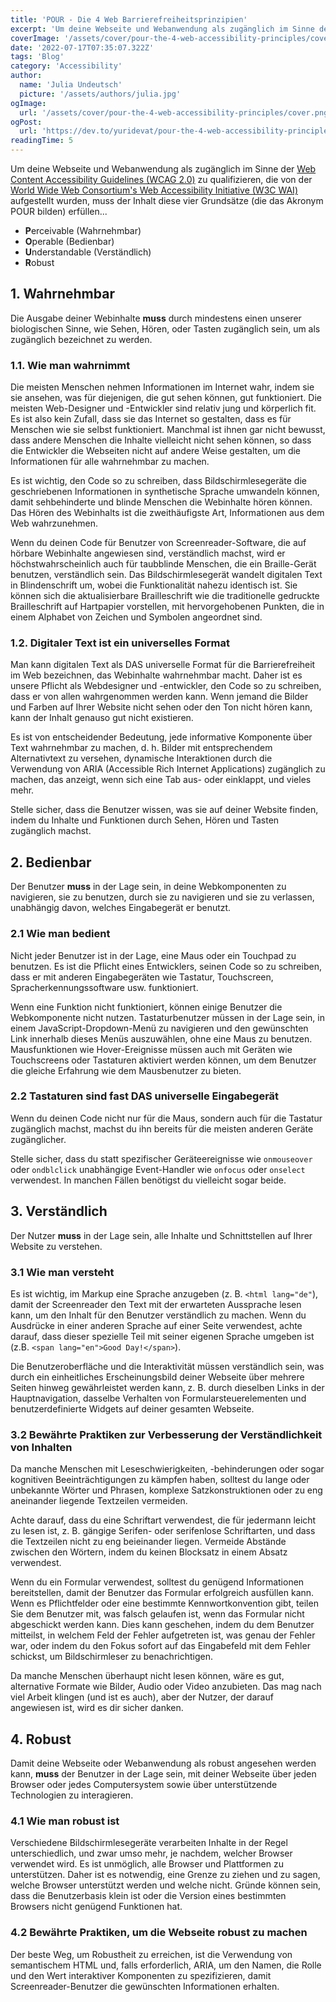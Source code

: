 ```yaml
---
title: 'POUR - Die 4 Web Barrierefreiheitsprinzipien'
excerpt: 'Um deine Webseite und Webanwendung als zugänglich im Sinne der Zugänglichkeitsrichtlinien für Webinhalte (WCAG 2.0) zu qualifizieren, die von der Web Accessibility Initiative (W3C WAI) des World Wide Web Consortiums aufgestellt wurden, muss der Inhalt diese vier Grundsätze (die das Akronym POUR bilden) erfüllen ...'
coverImage: '/assets/cover/pour-the-4-web-accessibility-principles/cover.png'
date: '2022-07-17T07:35:07.322Z'
tags: 'Blog'
category: 'Accessibility'
author:
  name: 'Julia Undeutsch'
  picture: '/assets/authors/julia.jpg'
ogImage:
  url: '/assets/cover/pour-the-4-web-accessibility-principles/cover.png'
ogPost:
  url: 'https://dev.to/yuridevat/pour-the-4-web-accessibility-principles-edp'
readingTime: 5
---
```


Um deine Webseite und Webanwendung als zugänglich im Sinne der [Web Content Accessibility Guidelines (WCAG 2.0)](https://www.w3.org/TR/WCAG20/) zu qualifizieren, die von der [World Wide Web Consortium's Web Accessibility Initiative (W3C WAI)](https://www.w3.org/WAI/) aufgestellt wurden, muss der Inhalt diese vier Grundsätze (die das Akronym POUR bilden) erfüllen...

- **P**erceivable (Wahrnehmbar)
- **O**perable (Bedienbar)
- **U**nderstandable (Verständlich)
- **R**obust

## 1. Wahrnehmbar

Die Ausgabe deiner Webinhalte **muss** durch mindestens einen unserer biologischen Sinne, wie Sehen, Hören, oder Tasten zugänglich sein, um als zugänglich bezeichnet zu werden.

### 1.1. Wie man wahrnimmt

Die meisten Menschen nehmen Informationen im Internet wahr, indem sie sie ansehen, was für diejenigen, die gut sehen können, gut funktioniert. Die meisten Web-Designer und -Entwickler sind relativ jung und körperlich fit. Es ist also kein Zufall, dass sie das Internet so gestalten, dass es für Menschen wie sie selbst funktioniert. Manchmal ist ihnen gar nicht bewusst, dass andere Menschen die Inhalte vielleicht nicht sehen können, so dass die Entwickler die Webseiten nicht auf andere Weise gestalten, um die Informationen für alle wahrnehmbar zu machen.

Es ist wichtig, den Code so zu schreiben, dass Bildschirmlesegeräte die geschriebenen Informationen in synthetische Sprache umwandeln können, damit sehbehinderte und blinde Menschen die Webinhalte hören können. Das Hören des Webinhalts ist die zweithäufigste Art, Informationen aus dem Web wahrzunehmen.

Wenn du deinen Code für Benutzer von Screenreader-Software, die auf hörbare Webinhalte angewiesen sind, verständlich machst, wird er höchstwahrscheinlich auch für taubblinde Menschen, die ein Braille-Gerät benutzen, verständlich sein. Das Bildschirmlesegerät wandelt digitalen Text in Blindenschrift um, wobei die Funktionalität nahezu identisch ist. Sie können sich die aktualisierbare Brailleschrift wie die traditionelle gedruckte Brailleschrift auf Hartpapier vorstellen, mit hervorgehobenen Punkten, die in einem Alphabet von Zeichen und Symbolen angeordnet sind.

### 1.2. Digitaler Text ist ein universelles Format

Man kann digitalen Text als DAS universelle Format für die Barrierefreiheit im Web bezeichnen, das Webinhalte wahrnehmbar macht. Daher ist es unsere Pflicht als Webdesigner und -entwickler, den Code so zu schreiben, dass er von allen wahrgenommen werden kann. Wenn jemand die Bilder und Farben auf Ihrer Website nicht sehen oder den Ton nicht hören kann, kann der Inhalt genauso gut nicht existieren.

Es ist von entscheidender Bedeutung, jede informative Komponente über Text wahrnehmbar zu machen, d. h. Bilder mit entsprechendem Alternativtext zu versehen, dynamische Interaktionen durch die Verwendung von ARIA (Accessible Rich Internet Applications) zugänglich zu machen, das anzeigt, wenn sich eine Tab aus- oder einklappt, und vieles mehr.

Stelle sicher, dass die Benutzer wissen, was sie auf deiner Website finden, indem du Inhalte und Funktionen durch Sehen, Hören und Tasten zugänglich machst.

## 2. Bedienbar

Der Benutzer **muss** in der Lage sein, in deine Webkomponenten zu navigieren, sie zu benutzen, durch sie zu navigieren und sie zu verlassen, unabhängig davon, welches Eingabegerät er benutzt.

### 2.1 Wie man bedient

Nicht jeder Benutzer ist in der Lage, eine Maus oder ein Touchpad zu benutzen. Es ist die Pflicht eines Entwicklers, seinen Code so zu schreiben, dass er mit anderen Eingabegeräten wie Tastatur, Touchscreen, Spracherkennungssoftware usw. funktioniert.

Wenn eine Funktion nicht funktioniert, können einige Benutzer die Webkomponente nicht nutzen. Tastaturbenutzer müssen in der Lage sein, in einem JavaScript-Dropdown-Menü zu navigieren und den gewünschten Link innerhalb dieses Menüs auszuwählen, ohne eine Maus zu benutzen. Mausfunktionen wie Hover-Ereignisse müssen auch mit Geräten wie Touchscreens oder Tastaturen aktiviert werden können, um dem Benutzer die gleiche Erfahrung wie dem Mausbenutzer zu bieten.

### 2.2 Tastaturen sind fast DAS universelle Eingabegerät

Wenn du deinen Code nicht nur für die Maus, sondern auch für die Tastatur zugänglich machst, machst du ihn bereits für die meisten anderen Geräte zugänglicher.

Stelle sicher, dass du statt spezifischer Geräteereignisse wie `onmouseover` oder `ondblclick` unabhängige Event-Handler wie `onfocus` oder `onselect` verwendest. In manchen Fällen benötigst du vielleicht sogar beide.

## 3. Verständlich

Der Nutzer **muss** in der Lage sein, alle Inhalte und Schnittstellen auf Ihrer Website zu verstehen.

### 3.1 Wie man versteht

Es ist wichtig, im Markup eine Sprache anzugeben (z. B. `<html lang="de"`), damit der Screenreader den Text mit der erwarteten Aussprache lesen kann, um den Inhalt für den Benutzer verständlich zu machen. Wenn du Ausdrücke in einer anderen Sprache auf einer Seite verwendest, achte darauf, dass dieser spezielle Teil mit seiner eigenen Sprache umgeben ist (z.B. `<span lang="en">Good Day!</span>`).

Die Benutzeroberfläche und die Interaktivität müssen verständlich sein, was durch ein einheitliches Erscheinungsbild deiner Webseite über mehrere Seiten hinweg gewährleistet werden kann, z. B. durch dieselben Links in der Hauptnavigation, dasselbe Verhalten von Formularsteuerelementen und benutzerdefinierte Widgets auf deiner gesamten Webseite.

### 3.2 Bewährte Praktiken zur Verbesserung der Verständlichkeit von Inhalten

Da manche Menschen mit Leseschwierigkeiten, -behinderungen oder sogar kognitiven Beeinträchtigungen zu kämpfen haben, solltest du lange oder unbekannte Wörter und Phrasen, komplexe Satzkonstruktionen oder zu eng aneinander liegende Textzeilen vermeiden.

Achte darauf, dass du eine Schriftart verwendest, die für jedermann leicht zu lesen ist, z. B. gängige Serifen- oder serifenlose Schriftarten, und dass die Textzeilen nicht zu eng beieinander liegen. Vermeide Abstände zwischen den Wörtern, indem du keinen Blocksatz in einem Absatz verwendest.

Wenn du ein Formular verwendest, solltest du genügend Informationen bereitstellen, damit der Benutzer das Formular erfolgreich ausfüllen kann. Wenn es Pflichtfelder oder eine bestimmte Kennwortkonvention gibt, teilen Sie dem Benutzer mit, was falsch gelaufen ist, wenn das Formular nicht abgeschickt werden kann. Dies kann geschehen, indem du dem Benutzer mitteilst, in welchem Feld der Fehler aufgetreten ist, was genau der Fehler war, oder indem du den Fokus sofort auf das Eingabefeld mit dem Fehler schickst, um Bildschirmleser zu benachrichtigen.

Da manche Menschen überhaupt nicht lesen können, wäre es gut, alternative Formate wie Bilder, Audio oder Video anzubieten. Das mag nach viel Arbeit klingen (und ist es auch), aber der Nutzer, der darauf angewiesen ist, wird es dir sicher danken.

## 4. Robust

Damit deine Webseite oder Webanwendung als robust angesehen werden kann, **muss** der Benutzer in der Lage sein, mit deiner Webseite über jeden Browser oder jedes Computersystem sowie über unterstützende Technologien zu interagieren.

### 4.1 Wie man robust ist

Verschiedene Bildschirmlesegeräte verarbeiten Inhalte in der Regel unterschiedlich, und zwar umso mehr, je nachdem, welcher Browser verwendet wird.
Es ist unmöglich, alle Browser und Plattformen zu unterstützen. Daher ist es notwendig, eine Grenze zu ziehen und zu sagen, welche Browser unterstützt werden und welche nicht. Gründe können sein, dass die Benutzerbasis klein ist oder die Version eines bestimmten Browsers nicht genügend Funktionen hat.

### 4.2 Bewährte Praktiken, um die Webseite robust zu machen

Der beste Weg, um Robustheit zu erreichen, ist die Verwendung von semantischem HTML und, falls erforderlich, ARIA, um den Namen, die Rolle und den Wert interaktiver Komponenten zu spezifizieren, damit Screenreader-Benutzer die gewünschten Informationen erhalten.
